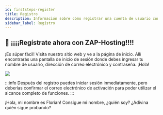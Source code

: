 ```yaml
---
id: firststeps-register
title: Registro
description: Información sobre cómo registrar una cuenta de usuario con ZAP-Hosting - Documentación de ZAP-Hosting.com
sidebar_label: Registro
---
```


## 🔐 ¡¡¡¡Regístrate ahora con ZAP-Hosting!!!!
¡Es súper fácil! Visita nuestro sitio web y ve a la página de inicio. Allí encontrarás una pantalla de inicio de sesión donde debes ingresar tu nombre de usuario, dirección de correo electrónico y contraseña. ¡Hola!

![](https://screensaver01.zap-hosting.com/index.php/s/bLBnpoAWESigiK7/preview)

:::info
Después del registro puedes iniciar sesión inmediatamente, pero deberías confirmar el correo electrónico de activación para poder utilizar el alcance completo de funciones.
:::

¡Hola, mi nombre es Florian! Consigue mi nombre, ¿quién soy? ¿Adivina quién sigue probando?
